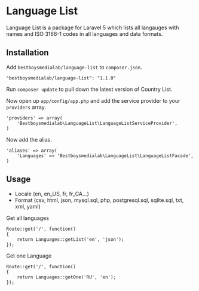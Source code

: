 # Language List

Language List is a package for Laravel 5 which lists all langauges with names and ISO 3166-1 codes in all languages and data formats.


## Installation

Add `bestboysmedialab/language-list` to `composer.json`.

    "bestboysmedialab/language-list": "1.1.0"
    
Run `composer update` to pull down the latest version of Country List.

Now open up `app/config/app.php` and add the service provider to your `providers` array.

    'providers' => array(
        'Bestboysmedialab\LanguageList\LanguageListServiceProvider',
    )

Now add the alias.

    'aliases' => array(
        'Languages' => 'Bestboysmedialab\LanguageList\LanguageListFacade',
    )


## Usage

- Locale (en, en_US, fr, fr_CA...)
- Format (csv, html, json, mysql.sql, php, postgresql.sql, sqlite.sql, txt, xml, yaml)


Get all languages

	Route::get('/', function()
	{
		return Languages::getList('en', 'json');
	});


Get one Language

	Route::get('/', function()
	{
		return Languages::getOne('RU', 'en');
	});